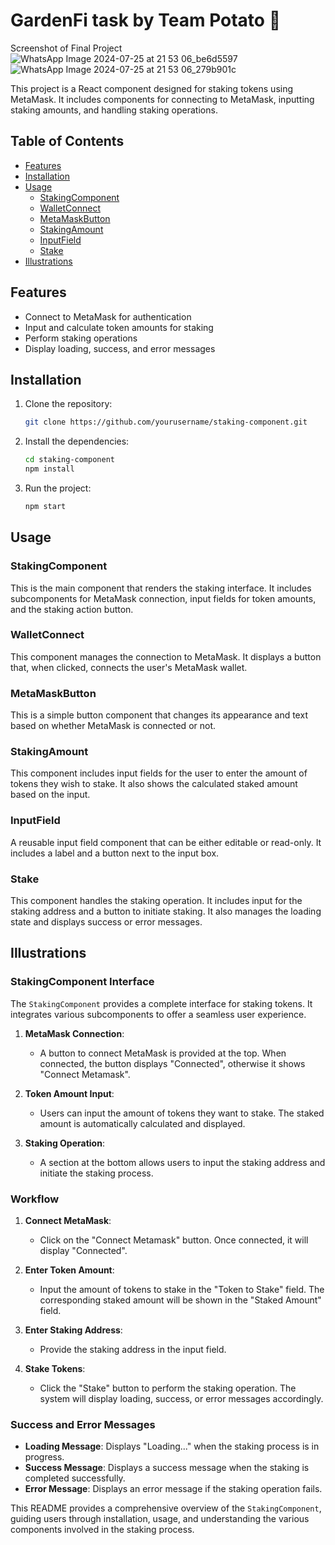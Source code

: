 # GardenFi task by Team Potato 🥔 

Screenshot of Final Project
![WhatsApp Image 2024-07-25 at 21 53 06_be6d5597](https://github.com/user-attachments/assets/104f556c-6aba-452c-ab87-2815a6eafbfc)
![WhatsApp Image 2024-07-25 at 21 53 06_279b901c](https://github.com/user-attachments/assets/d37ae014-20e6-4a29-8caf-4aff078aacec)

This project is a React component designed for staking tokens using MetaMask. It includes components for connecting to MetaMask, inputting staking amounts, and handling staking operations.

## Table of Contents
- [Features](#features)
- [Installation](#installation)
- [Usage](#usage)
  - [StakingComponent](#stakingcomponent)
  - [WalletConnect](#walletconnect)
  - [MetaMaskButton](#metamaskbutton)
  - [StakingAmount](#stakingamount)
  - [InputField](#inputfield)
  - [Stake](#stake)
- [Illustrations](#illustrations)

## Features
- Connect to MetaMask for authentication
- Input and calculate token amounts for staking
- Perform staking operations
- Display loading, success, and error messages

## Installation
1. Clone the repository:
    ```bash
    git clone https://github.com/yourusername/staking-component.git
    ```
2. Install the dependencies:
    ```bash
    cd staking-component
    npm install
    ```
3. Run the project:
    ```bash
    npm start
    ```

## Usage

### StakingComponent
This is the main component that renders the staking interface. It includes subcomponents for MetaMask connection, input fields for token amounts, and the staking action button.

### WalletConnect
This component manages the connection to MetaMask. It displays a button that, when clicked, connects the user's MetaMask wallet.

### MetaMaskButton
This is a simple button component that changes its appearance and text based on whether MetaMask is connected or not.

### StakingAmount
This component includes input fields for the user to enter the amount of tokens they wish to stake. It also shows the calculated staked amount based on the input.

### InputField
A reusable input field component that can be either editable or read-only. It includes a label and a button next to the input box.

### Stake
This component handles the staking operation. It includes input for the staking address and a button to initiate staking. It also manages the loading state and displays success or error messages.

## Illustrations

### StakingComponent Interface
The `StakingComponent` provides a complete interface for staking tokens. It integrates various subcomponents to offer a seamless user experience.

1. **MetaMask Connection**:
    - A button to connect MetaMask is provided at the top. When connected, the button displays "Connected", otherwise it shows "Connect Metamask".

2. **Token Amount Input**:
    - Users can input the amount of tokens they want to stake. The staked amount is automatically calculated and displayed.

3. **Staking Operation**:
    - A section at the bottom allows users to input the staking address and initiate the staking process.

### Workflow
1. **Connect MetaMask**:
    - Click on the "Connect Metamask" button. Once connected, it will display "Connected".

2. **Enter Token Amount**:
    - Input the amount of tokens to stake in the "Token to Stake" field. The corresponding staked amount will be shown in the "Staked Amount" field.

3. **Enter Staking Address**:
    - Provide the staking address in the input field.

4. **Stake Tokens**:
    - Click the "Stake" button to perform the staking operation. The system will display loading, success, or error messages accordingly.

### Success and Error Messages
- **Loading Message**: Displays "Loading..." when the staking process is in progress.
- **Success Message**: Displays a success message when the staking is completed successfully.
- **Error Message**: Displays an error message if the staking operation fails.

This README provides a comprehensive overview of the `StakingComponent`, guiding users through installation, usage, and understanding the various components involved in the staking process.
